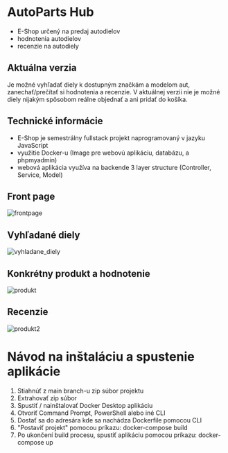 # AutoParts Hub
- E-Shop určený na predaj autodielov
- hodnotenia autodielov
- recenzie na autodiely

## Aktuálna verzia
Je možné vyhľadať diely k dostupným značkám a modelom aut, zanechať/prečítať si hodnotenia a recenzie.
V aktuálnej verzii nie je možné diely nijakým spôsobom reálne objednať a ani pridať do košíka.

## Technické informácie
- E-Shop je semestrálny fullstack projekt naprogramovaný v jazyku JavaScript
- využitie Docker-u (Image pre webovú aplikáciu, databázu, a phpmyadmin)
- webová aplikácia využíva na backende 3 layer structure (Controller, Service, Model)

## Front page
![frontpage](https://github.com/user-attachments/assets/36fd4e98-b919-4d96-b7c1-828f95dcb75a)

## Vyhľadané diely
![vyhladane_diely](https://github.com/user-attachments/assets/a2e5cbeb-5830-4dfe-ab37-9fe25c6ca253)

## Konkrétny produkt a hodnotenie
![produkt](https://github.com/user-attachments/assets/abb5bdb1-e2fa-425f-beb7-a843587a4d17)

## Recenzie
![produkt2](https://github.com/user-attachments/assets/525a125a-8afa-4470-8cc7-779de1b64953)

# Návod na inštaláciu a spustenie aplikácie
1. Stiahnúť z main branch-u zip súbor projektu
2. Extrahovať zip súbor
3. Spustiť / nainštalovať Docker Desktop aplikáciu
4. Otvoriť Command Prompt, PowerShell alebo iné CLI
5. Dostať sa do adresára kde sa nachádza Dockerfile pomocou CLI
6. "Postaviť projekt" pomocou príkazu: docker-compose build
7. Po ukončení build procesu, spustiť aplikáciu pomocou príkazu: docker-compose up

